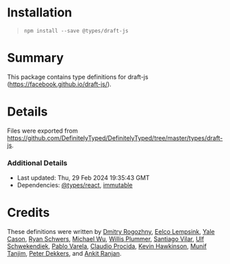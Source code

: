 # Installation
> `npm install --save @types/draft-js`

# Summary
This package contains type definitions for draft-js (https://facebook.github.io/draft-js/).

# Details
Files were exported from https://github.com/DefinitelyTyped/DefinitelyTyped/tree/master/types/draft-js.

### Additional Details
 * Last updated: Thu, 29 Feb 2024 19:35:43 GMT
 * Dependencies: [@types/react](https://npmjs.com/package/@types/react), [immutable](https://npmjs.com/package/immutable)

# Credits
These definitions were written by [Dmitry Rogozhny](https://github.com/dmitryrogozhny), [Eelco Lempsink](https://github.com/eelco), [Yale Cason](https://github.com/ghotiphud), [Ryan Schwers](https://github.com/schwers), [Michael Wu](https://github.com/michael-yx-wu), [Willis Plummer](https://github.com/willisplummer), [Santiago Vilar](https://github.com/smvilar), [Ulf Schwekendiek](https://github.com/sulf), [Pablo Varela](https://github.com/pablopunk), [Claudio Procida](https://github.com/claudiopro), [Kevin Hawkinson](https://github.com/khawkinson), [Munif Tanjim](https://github.com/MunifTanjim), [Peter Dekkers](https://github.com/PeterDekkers), and [Ankit Ranjan](https://github.com/ankitr).
